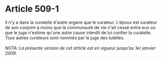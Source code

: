 # Article 509-1

Il n'y a dans la curatelle d'autre organe que le curateur.   L'époux est curateur de son conjoint à moins que la communauté de vie n'ait cessé entre eux ou que le juge n'estime qu'une autre cause interdit de lui confier la curatelle. Tous autres curateurs sont nommés par le juge des tutelles.<br/><br/><i>NOTA:  La présente version de cet article est en vigueur jusqu'au 1er janvier 2009.</i>